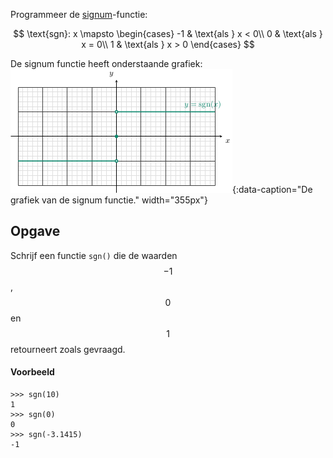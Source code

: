 Programmeer de <a href='https://nl.wikipedia.org/wiki/Signum_(wiskunde)' target='_blanc'>signum</a>-functie:

$$
\text{sgn}: x \mapsto \begin{cases}
-1 & \text{als } x < 0\\
0 & \text{als } x = 0\\
1 & \text{als } x > 0
\end{cases}
$$

De signum functie heeft onderstaande grafiek:
![Signum](media/signum.png "Signum"){:data-caption="De grafiek van de signum functie." width="355px"}

## Opgave
Schrijf een functie `sgn()` die de waarden $$-1$$, $$0$$ en $$1$$ retourneert zoals gevraagd.

#### Voorbeeld
```
>>> sgn(10)
1
>>> sgn(0)
0
>>> sgn(-3.1415)
-1
```